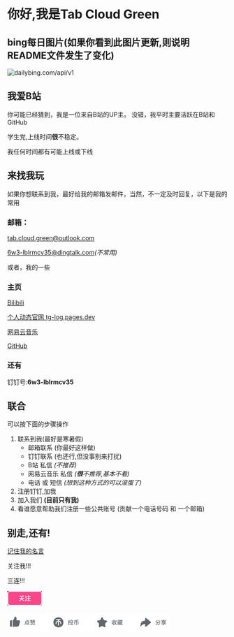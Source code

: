 # 你好,我是Tab Cloud Green

## bing每日图片(如果你看到此图片更新,则说明README文件发生了变化)

![dailybing.com/api/v1](https://dailybing.com/api/v1)

## 我爱B站
你可能已经猜到，我是一位来自B站的UP主。
没错，我平时主要活跃在B站和GitHub

学生党,上线时间**很**不稳定。

我任何时间都有可能上线或下线

## 来找我玩

如果你想联系到我，最好给我的邮箱发邮件，当然，不一定及时回复，以下是我的常用

### 邮箱：

[tab.cloud.green@outlook.com](mailto:tab.cloud.green@outlook.com)

[6w3-lblrmcv35@dingtalk.com](mailto:6w3-lblrmcv35@dingtalk.com)*\(不常用\)*

或者，我的一些

### 主页

[Bilibili](https://space.bilibili.com/3493280864013042)

[个人动态官网
tg-log.pages.dev](https://tg-log.pages.dev/)

[网易云音乐](https://music.163.com/#/user/home?id=9271525483)

[GitHub](https://github.com/TabGreen)

### 还有

钉钉号:**6w3-lblrmcv35**

## 联合

可以按下面的步骤操作

1. 联系到我\(最好是寒暑假\)
    - 邮箱联系 \(你最好这样做\)
    - 钉钉联系 \(也还行,但没事别来打扰\)
    - B站 私信 *\(不推荐\)*
    - 网易云音乐 私信 *\(**很**不推荐,基本不看\)*
    - 电话 或 短信 *\(想到这种方式的可以滚蛋了\)*
2. 注册钉钉,加我
3. 加入我们 **\(目前只有我\)**
4. 看谁愿意帮助我们注册一些公共账号
\(贡献一个电话号码 和 一个邮箱\)

## 别走,还有!

[记住我的名言](记住我的名言.txt)

关注我!!!

三连!!!

![关注](/img/follow.png)

![三连](/img/3link.png)
